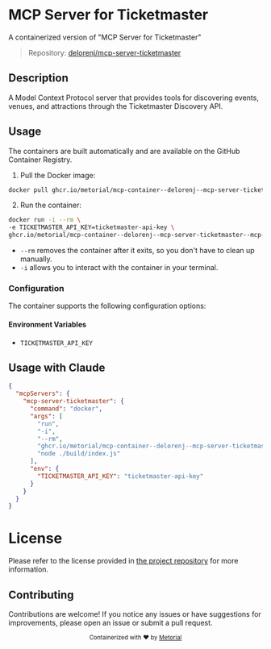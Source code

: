
# MCP Server for Ticketmaster

A containerized version of "MCP Server for Ticketmaster"

> Repository: [delorenj/mcp-server-ticketmaster](https://github.com/delorenj/mcp-server-ticketmaster)

## Description

A Model Context Protocol server that provides tools for discovering events, venues, and attractions through the Ticketmaster Discovery API.


## Usage

The containers are built automatically and are available on the GitHub Container Registry.

1. Pull the Docker image:

```bash
docker pull ghcr.io/metorial/mcp-container--delorenj--mcp-server-ticketmaster--mcp-server-ticketmaster
```

2. Run the container:

```bash
docker run -i --rm \ 
-e TICKETMASTER_API_KEY=ticketmaster-api-key \
ghcr.io/metorial/mcp-container--delorenj--mcp-server-ticketmaster--mcp-server-ticketmaster  "node ./build/index.js"
```

- `--rm` removes the container after it exits, so you don't have to clean up manually.
- `-i` allows you to interact with the container in your terminal.



### Configuration

The container supports the following configuration options:




#### Environment Variables

- `TICKETMASTER_API_KEY`




## Usage with Claude

```json
{
  "mcpServers": {
    "mcp-server-ticketmaster": {
      "command": "docker",
      "args": [
        "run",
        "-i",
        "--rm",
        "ghcr.io/metorial/mcp-container--delorenj--mcp-server-ticketmaster--mcp-server-ticketmaster",
        "node ./build/index.js"
      ],
      "env": {
        "TICKETMASTER_API_KEY": "ticketmaster-api-key"
      }
    }
  }
}
```

# License

Please refer to the license provided in [the project repository](https://github.com/delorenj/mcp-server-ticketmaster) for more information.

## Contributing

Contributions are welcome! If you notice any issues or have suggestions for improvements, please open an issue or submit a pull request.

<div align="center">
  <sub>Containerized with ❤️ by <a href="https://metorial.com">Metorial</a></sub>
</div>
  